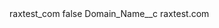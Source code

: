 <?xml version="1.0" encoding="UTF-8"?>
<CustomMetadata xmlns="http://soap.sforce.com/2006/04/metadata" xmlns:xsi="http://www.w3.org/2001/XMLSchema-instance" xmlns:xsd="http://www.w3.org/2001/XMLSchema">
    <label>raxtest_com</label>
    <protected>false</protected>
    <values>
        <field>Domain_Name__c</field>
        <value xsi:type="xsd:string">raxtest.com</value>
    </values>
</CustomMetadata>
